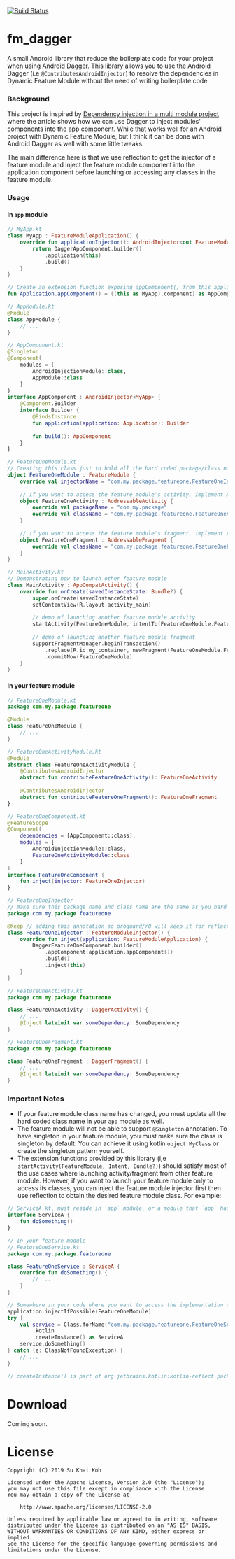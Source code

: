 [![Build Status](https://travis-ci.com/sukhai/fm_dagger.svg?branch=master)](https://travis-ci.com/sukhai/fm_dagger)

# fm_dagger
A small Android library that reduce the boilerplate code for your project when using
Android Dagger. This library allows you to use the Android Dagger (i.e `@ContributesAndroidInjector`) 
to resolve the dependencies in Dynamic Feature Module without the need of writing boilerplate code. 

### Background
This project is inspired by [Dependency injection in a multi module project](https://medium.com/androiddevelopers/dependency-injection-in-a-multi-module-project-1a09511c14b7)
where the article shows how we can use Dagger to inject modules' components into the app component.
While that works well for an Android project with Dynamic Feature Module, but I think it can be
done with Android Dagger as well with some little tweaks.

The main difference here is that we use reflection to get the injector of a feature module and
inject the feature module component into the application component before launching or accessing
any classes in the feature module.

### Usage
#### In `app` module
```kotlin
// MyApp.kt
class MyApp : FeatureModuleApplication() {
    override fun applicationInjector(): AndroidInjector<out FeatureModuleApplication> {
        return DaggerAppComponent.builder()
            .application(this)
            .build()
    }
}

// Create an extension function exposing appComponent() from this application class
fun Application.appComponent() = ((this as MyApp).component) as AppComponent

// AppModule.kt
@Module
class AppModule {
    // ...
}

// AppComponent.kt
@Singleton
@Component(
    modules = [
        AndroidInjectionModule::class,
        AppModule::class
    ]
)
interface AppComponent : AndroidInjector<MyApp> {
    @Component.Builder
    interface Builder {
        @BindsInstance
        fun application(application: Application): Builder
        
        fun build(): AppComponent
    }
}

// FeatureOneModule.kt
// Creating this class just to hold all the hard coded package/class names into 1 file
object FeatureOneModule : FeatureModule {
    override val injectorName = "com.my.package.featureone.FeatureOneInjector"
    
    // if you want to access the feature module's activity, implement AddressableActivity
    object FeatureOneActivity : AddressableActivity {
        override val packageName = "com.my.package"
        override val className = "com.my.package.featureone.FeatureOneActivity"
    }
    
    // if you want to access the feature module's fragment, implement AddressableFragment
    object FeatureOneFragment : AddressableFragment {
        override val className = "com.my.package.featureone.FeatureOneFragment"
    }
}

// MainActivity.kt
// Demonstrating how to launch other feature module
class MainActivity : AppCompatActivity() {
    override fun onCreate(savedInstanceState: Bundle?) {
        super.onCreate(savedInstanceState)
        setContentView(R.layout.activity_main)
        
        // demo of launching another feature module activity
        startActivity(FeatureOneModule, intentTo(FeatureOneModule.FeatureOneActivity))
        
        // demo of launching another feature module fragment
        supportFragmentManager.beginTransaction()
            .replace(R.id.my_container, newFragment(FeatureOneModule.FeatureOneFragment))
            .commitNow(FeatureOneModule)
    }
}
```

#### In your feature module
```kotlin
// FeatureOneModule.kt
package com.my.package.featureone

@Module
class FeatureOneModule {
    // ...
}

// FeatureOneActivityModule.kt
@Module
abstract class FeatureOneActivityModule {
    @ContributesAndroidInjector
    abstract fun contributeFeatureOneActivity(): FeatureOneActivity
    
    @ContributesAndroidInjector
    abstract fun contributeFeatureOneFragment(): FeatureOneFragment
}

// FeatureOneComponent.kt
@FeatureScope
@Component(
    dependencies = [AppComponent::class],
    modules = [
        AndroidInjectionModule::class,
        FeatureOneActivityModule::class
    ]
)
interface FeatureOneComponent {
    fun inject(injector: FeatureOneInjector)
}

// FeatureOneInjector
// make sure this package name and class name are the same as you hard coded in the app module
package com.my.package.featureone

@Keep // adding this annotation so proguard/r8 will keep it for reflection purpose
class FeatureOneInjector : FeatureModuleInjector() {
    override fun inject(application: FeatureModuleApplication) {
        DaggerFeatureOneComponent.builder()
            .appComponent(application.appComponent())
            .build()
            .inject(this)
    }
}

// FeatureOneActivity.kt
package com.my.package.featureone

class FeatureOneActivity : DaggerActivity() {
    // ...
    @Inject lateinit var someDependency: SomeDependency
}

// FeatureOneFragment.kt
package com.my.package.featureone

class FeatureOneFragment : DaggerFragment() {
    // ...
    @Inject lateinit var someDependency: SomeDependency
}
```

### Important Notes
* If your feature module class name has changed, you must update all the hard
coded class name in your `app` module as well.
* The feature module will not be able to support `@Singleton` annotation. To
have singleton in your feature module, you must make sure the class is singleton
by default. You can achieve it using kotlin `object MyClass` or create the singleton
pattern yourself.
* The extension functions provided by this library 
(i,e `startActivity(FeatureModule, Intent, Bundle?)`) should satisfy most of
the use cases where launching activity/fragment from other feature module.
However, if you want to launch your feature module only to access its classes,
you can inject the feature module injector first then use reflection to obtain
the desired feature module class. For example:
```kotlin
// ServiceA.kt, must reside in `app` module, or a module that `app` has access to.
interface ServiceA {
    fun doSomething()
}

// In your feature module
// FeatureOneService.kt
package com.my.package.featureone

class FeatureOneService : ServiceA {
    override fun doSomething() {
        // ...
    }
}

// Somewhere in your code where you want to access the implementation of ServiceA
application.injectIfPossible(FeatureOneModule)
try {
    val service = Class.forName("com.my.package.featureone.FeatureOneService")
        .kotlin
        .createInstance() as ServiceA
    service.doSomething()
} catch (e: ClassNotFoundException) {
    // ...
}

// createInstance() is part of org.jetbrains.kotlin:kotlin-reflect package
```

# Download
Coming soon.

# License
```
Copyright (C) 2019 Su Khai Koh

Licensed under the Apache License, Version 2.0 (the "License");
you may not use this file except in compliance with the License.
You may obtain a copy of the License at

    http://www.apache.org/licenses/LICENSE-2.0

Unless required by applicable law or agreed to in writing, software
distributed under the License is distributed on an "AS IS" BASIS,
WITHOUT WARRANTIES OR CONDITIONS OF ANY KIND, either express or implied.
See the License for the specific language governing permissions and
limitations under the License.
```
   